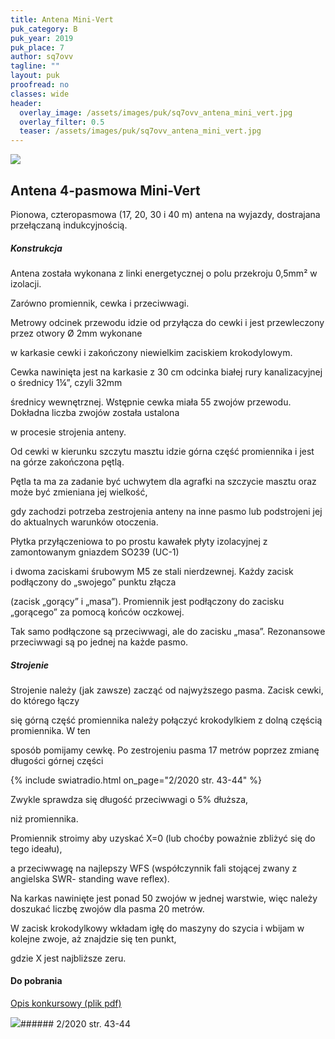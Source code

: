 ```yaml
---
title: Antena Mini-Vert
puk_category: B
puk_year: 2019
puk_place: 7
author: sq7ovv
tagline: ""
layout: puk
proofread: no
classes: wide
header:
  overlay_image: /assets/images/puk/sq7ovv_antena_mini_vert.jpg
  overlay_filter: 0.5
  teaser: /assets/images/puk/sq7ovv_antena_mini_vert.jpg
---
```






 



![](assets/data/img/projects/2019-7-0.jpg) 



Antena 4-pasmowa Mini-Vert
--------------------------





 Pionowa, czteropasmowa (17, 20, 30 i 40 m) antena na wyjazdy, dostrajana przełączaną indukcyjnością.




##### Konstrukcja




 Antena została wykonana z linki energetycznej o polu przekroju 0,5mm² w izolacji.

 Zarówno promiennik, cewka i przeciwwagi.

 




 Metrowy odcinek przewodu idzie od przyłącza do cewki i jest przewleczony przez otwory Ø 2mm wykonane

 w karkasie cewki i zakończony niewielkim zaciskiem krokodylowym.

 




 Cewka nawinięta jest na karkasie z 30 cm odcinka białej rury kanalizacyjnej o średnicy 1¼”, czyli 32mm

 średnicy wewnętrznej. Wstępnie cewka miała 55 zwojów przewodu. Dokładna liczba zwojów została ustalona

 w procesie strojenia anteny.

 




 Od cewki w kierunku szczytu masztu idzie górna część promiennika i jest na górze zakończona pętlą.

 Pętla ta ma za zadanie być uchwytem dla agrafki na szczycie masztu oraz może być zmieniana jej wielkość,

 gdy zachodzi potrzeba zestrojenia anteny na inne pasmo lub podstrojeni jej do aktualnych warunków otoczenia.






Płytka przyłączeniowa to po prostu kawałek płyty izolacyjnej z zamontowanym gniazdem SO239 (UC-1)

 i dwoma zaciskami śrubowym M5 ze stali nierdzewnej. Każdy zacisk podłączony do „swojego” punktu złącza

 (zacisk „gorący” i „masa”). Promiennik jest podłączony do zacisku „gorącego” za pomocą końców oczkowej.

 Tak samo podłączone są przeciwwagi, ale do zacisku „masa”. Rezonansowe przeciwwagi są po jednej na każde pasmo.

 


##### Strojenie




 Strojenie należy (jak zawsze) zacząć od najwyższego pasma. Zacisk cewki, do którego łączy

 się górną część promiennika należy połączyć krokodylkiem z dolną częścią promiennika. W ten

 sposób pomijamy cewkę. Po zestrojeniu pasma 17 metrów poprzez zmianę długości górnej części

{% include swiatradio.html on_page="2/2020 str. 43-44" %}

 Zwykle sprawdza się długość przeciwwagi o 5% dłuższa,

 niż promiennika.






 Promiennik stroimy aby uzyskać X=0 (lub choćby poważnie zbliżyć się do tego ideału),

 a przeciwwagę na najlepszy WFS (współczynnik fali stojącej zwany z angielska SWR- standing wave reflex).

 Na karkas nawinięte jest ponad 50 zwojów w jednej warstwie, więc należy doszukać liczbę zwojów dla pasma 20 metrów.

 W zacisk krokodylkowy wkładam igłę do maszyny do szycia i wbijam w kolejne zwoje, aż znajdzie się ten punkt,

 gdzie X jest najbliższe zeru.

 



#### Do pobrania

[Opis konkursowy (plik pdf)](/assets/bin/SQ7OVV_Antena-4-pasmowa-minivert.pdf)




![](assets/img/logo/sr_logo_s.jpg)###### 2/2020 str. 43-44

 





 


